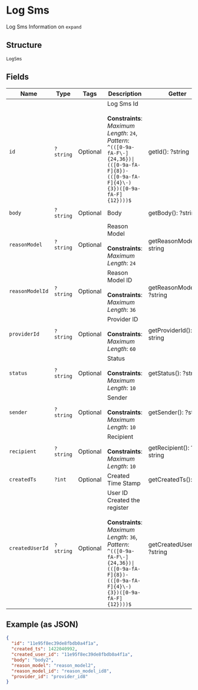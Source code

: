 
# Log Sms

Log Sms Information on `expand`

## Structure

`LogSms`

## Fields

| Name | Type | Tags | Description | Getter | Setter |
|  --- | --- | --- | --- | --- | --- |
| `id` | `?string` | Optional | Log Sms Id<br><br>**Constraints**: *Maximum Length*: `24`, *Pattern*: `^(([0-9a-fA-F\-]{24,36})\|(([0-9a-fA-F]{8})-(([0-9a-fA-F]{4}\-){3})([0-9a-fA-F]{12})))$` | getId(): ?string | setId(?string id): void |
| `body` | `?string` | Optional | Body | getBody(): ?string | setBody(?string body): void |
| `reasonModel` | `?string` | Optional | Reason Model<br><br>**Constraints**: *Maximum Length*: `24` | getReasonModel(): ?string | setReasonModel(?string reasonModel): void |
| `reasonModelId` | `?string` | Optional | Reason Model ID<br><br>**Constraints**: *Maximum Length*: `36` | getReasonModelId(): ?string | setReasonModelId(?string reasonModelId): void |
| `providerId` | `?string` | Optional | Provider ID<br><br>**Constraints**: *Maximum Length*: `60` | getProviderId(): ?string | setProviderId(?string providerId): void |
| `status` | `?string` | Optional | Status<br><br>**Constraints**: *Maximum Length*: `10` | getStatus(): ?string | setStatus(?string status): void |
| `sender` | `?string` | Optional | Sender<br><br>**Constraints**: *Maximum Length*: `10` | getSender(): ?string | setSender(?string sender): void |
| `recipient` | `?string` | Optional | Recipient<br><br>**Constraints**: *Maximum Length*: `10` | getRecipient(): ?string | setRecipient(?string recipient): void |
| `createdTs` | `?int` | Optional | Created Time Stamp | getCreatedTs(): ?int | setCreatedTs(?int createdTs): void |
| `createdUserId` | `?string` | Optional | User ID Created the register<br><br>**Constraints**: *Maximum Length*: `36`, *Pattern*: `^(([0-9a-fA-F\-]{24,36})\|(([0-9a-fA-F]{8})-(([0-9a-fA-F]{4}\-){3})([0-9a-fA-F]{12})))$` | getCreatedUserId(): ?string | setCreatedUserId(?string createdUserId): void |

## Example (as JSON)

```json
{
  "id": "11e95f8ec39de8fbdb0a4f1a",
  "created_ts": 1422040992,
  "created_user_id": "11e95f8ec39de8fbdb0a4f1a",
  "body": "body2",
  "reason_model": "reason_model2",
  "reason_model_id": "reason_model_id8",
  "provider_id": "provider_id8"
}
```

